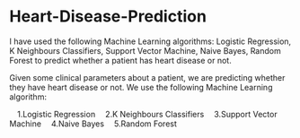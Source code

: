 # Heart-Disease-Prediction
I have used the following Machine Learning algorithms: Logistic Regression, K Neighbours Classifiers, Support Vector Machine, Naive Bayes, Random Forest to predict whether a patient has heart disease or not.

Given some clinical parameters about a patient, we are predicting whether they have heart disease or not. We use the following Machine Learning algorithm:

 1.Logistic Regression
 2.K Neighbours Classifiers
 3.Support Vector Machine
 4.Naive Bayes
 5.Random Forest
